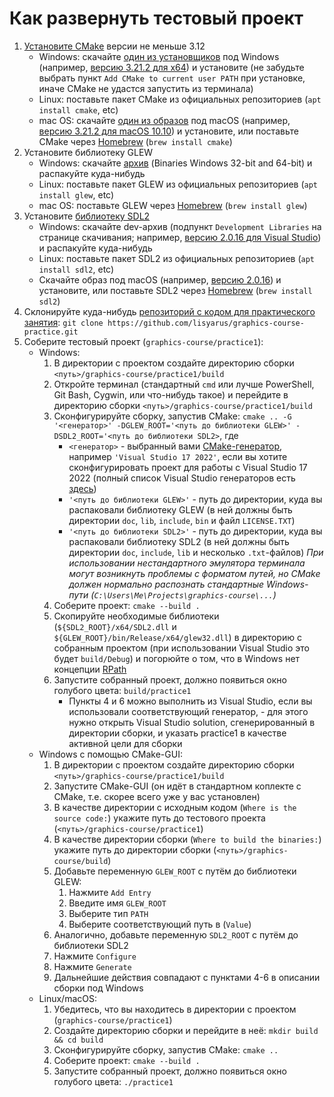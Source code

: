 # Как развернуть тестовый проект

1. [Установите CMake](https://cmake.org/install/) версии не меньше 3.12
    * Windows: скачайте [один из установщиков](https://cmake.org/download/) под Windows (например, [версию 3.21.2 для x64](https://github.com/Kitware/CMake/releases/download/v3.21.2/cmake-3.21.2-windows-x86_64.msi)) и установите (не забудьте выбрать пункт `Add CMake to current user PATH` при установке, иначе CMake не удастся запустить из терминала)
    * Linux: поставьте пакет CMake из официальных репозиториев (`apt install cmake`, etc)
    * mac OS: скачайте [один из образов](https://cmake.org/download/) под macOS (например, [версию 3.21.2 для macOS 10.10](https://github.com/Kitware/CMake/releases/download/v3.21.2/cmake-3.21.2-macos10.10-universal.dmg)) и установите, или поставьте CMake через [Homebrew](https://brew.sh/) (`brew install cmake`)
2. Установите библиотеку GLEW
    * Windows: скачайте [архив](http://glew.sourceforge.net/) (Binaries	Windows 32-bit and 64-bit) и распакуйте куда-нибудь
    * Linux: поставьте пакет GLEW из официальных репозиториев (`apt install glew`, etc)
    * mac OS: поставьте GLEW через [Homebrew](https://brew.sh/) (`brew install glew`)
3. Установите [библиотеку SDL2](https://www.libsdl.org/download-2.0.php)
    * Windows: скачайте dev-архив (подпункт `Development Libraries` на странице скачивания; например, [версию 2.0.16 для Visual Studio](https://www.libsdl.org/release/SDL2-devel-2.0.16-VC.zip)) и распакуйте куда-нибудь
    * Linux: поставьте пакет SDL2 из официальных репозиториев (`apt install sdl2`, etc)
    * Скачайте образ под macOS (например, [версию 2.0.16](https://www.libsdl.org/release/SDL2-2.0.16.dmg)) и установите, или поставьте SDL2 через [Homebrew](https://brew.sh/) (`brew install sdl2`)
4. Склонируйте куда-нибудь [репозиторий с кодом для практического занятия](https://github.com/lisyarus/graphics-course-practice/tree/master/practice1):
    `git clone https://github.com/lisyarus/graphics-course-practice.git`
5. Соберите тестовый проект (`graphics-course/practice1`):
    * Windows:
        1. В директории с проектом создайте директорию сборки `<путь>/graphics-course/practice1/build`
        2. Откройте терминал (стандартный `cmd` или лучше PowerShell, Git Bash, Cygwin, или что-нибудь такое) и перейдите в директорию сборки `<путь>/graphics-course/practice1/build`
        3. Сконфигурируйте сборку, запустив CMake: 
           `cmake .. -G '<генератор>' -DGLEW_ROOT='<путь до библиотеки GLEW>' -DSDL2_ROOT='<путь до библиотеки SDL2>`, где
            * `<генератор>` - выбранный вами [CMake-генератор](https://cmake.org/cmake/help/latest/manual/cmake-generators.7.html), например `'Visual Studio 17 2022'`, если вы хотите сконфигурировать проект для работы с Visual Studio 17 2022 (полный список Visual Studio генераторов есть [здесь](https://cmake.org/cmake/help/latest/manual/cmake-generators.7.html#visual-studio-generators))
            * `'<путь до библиотеки GLEW>'` - путь до директории, куда вы распаковали библиотеку GLEW (в ней должны быть директории `doc`, `lib`, `include`, `bin` и файл `LICENSE.TXT`)
            * `'<путь до библиотеки SDL2>'` - путь до директории, куда вы распаковали библиотеку SDL2 (в ней должны быть директории `doc`, `include`, `lib` и несколько `.txt`-файлов)
            _При использовании нестандартного эмулятора терминала могут возникнуть проблемы с форматом путей, но CMake должен нормально распознать стандартные Windows-пути (`C:\Users\Me\Projects\graphics-course\...`)_
        4. Соберите проект: `cmake --build .`
        5. Скопируйте необходимые библиотеки (`${SDL2_ROOT}/x64/SDL2.dll` и `${GLEW_ROOT}/bin/Release/x64/glew32.dll`) в директорию с собранным проектом (при использовании Visual Studio это будет `build/Debug`) и погорюйте о том, что в Windows нет концепции [RPath](https://en.wikipedia.org/wiki/Rpath)
        6. Запустите собранный проект, должно появиться окно голубого цвета: `build/practice1`
            * Пункты 4 и 6 можно выполнить из Visual Studio, если вы использовали соответствующий генератор, - для этого нужно открыть Visual Studio solution, сгенерированный в директории сборки, и указать practice1 в качестве активной цели для сборки
    * Windows с помощью CMake-GUI:
        1. В директории с проектом создайте директорию сборки `<путь>/graphics-course/practice1/build`
        2. Запустите CMake-GUI (он идёт в стандартном коплекте с CMake, т.е. скорее всего уже у вас установлен)
        3. В качестве директории с исходным кодом (`Where is the source code:`) укажите путь до тестового проекта (`<путь>/graphics-course/practice1`)
        4. В качестве директории сборки (`Where to build the binaries:`) укажите путь до директории сборки (`<путь>/graphics-course/build`)
        5. Добавьте переменную `GLEW_ROOT` с путём до библиотеки GLEW:
            1. Нажмите `Add Entry`
            2. Введите имя `GLEW_ROOT`
            3. Выберите тип `PATH`
            4. Выберите соответствующий путь в (`Value`)
        6. Аналогично, добавьте переменную `SDL2_ROOT` с путём до библиотеки SDL2
        7. Нажмите `Configure`
        8. Нажмите `Generate`
        9. Дальнейшие действия совпадают с пунктами 4-6 в описании сборки под Windows
    * Linux/macOS:
        1. Убедитесь, что вы находитесь в директории с проектом (`graphics-course/practice1`)
        2. Создайте директорию сборки и перейдите в неё: `mkdir build && cd build`
        3. Сконфигурируйте сборку, запустив CMake: `cmake ..`
        4. Соберите проект: `cmake --build .`
        5. Запустите собранный проект, должно появиться окно голубого цвета: `./practice1`